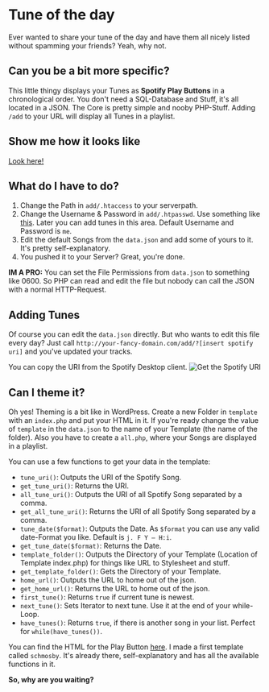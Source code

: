 Tune of the day
========

Ever wanted to share your tune of the day and have them all nicely listed without spamming your friends? Yeah, why not.

## Can you be a bit more specific?

This little thingy displays your Tunes as __Spotify Play Buttons__ in a chronological order. You don't need a SQL-Database and Stuff, it's all located in a JSON. The Core is pretty simple and nooby PHP-Stuff.
Adding `/add` to your URL will display all Tunes in a playlist.

## Show me how it looks like

[Look here!](http://tune.verwebbt.de)

## What do I have to do?

1. Change the Path in `add/.htaccess` to your serverpath.
2. Change the Username & Password in `add/.htpasswd`. Use something like [this](http://www.htaccesstools.com/htpasswd-generator/). Later you can add tunes in this area. Default Username and Password is `me`.
3. Edit the default Songs from the `data.json` and add some of yours to it. It's pretty self-explanatory.
4. You pushed it to your Server? Great, you're done.

__IM A PRO:__ You can set the File Permissions from `data.json` to something like 0600. So PHP can read and edit the file but nobody can call the JSON with a normal HTTP-Request.

## Adding Tunes

Of course you can edit the `data.json` directly. But who wants to edit this file every day?
Just call `http://your-fancy-domain.com/add/?[insert spotify uri]` and you've updated your tracks. 

You can copy the URI from the Spotify Desktop client.
![Get the Spotify URI](http://verwebbt.de/files/spotify_uri.jpg)

## Can I theme it?

Oh yes! Theming is a bit like in WordPress. Create a new Folder in `template` with an `index.php`  and put your HTML in it. If you're ready change the value of `template` in the `data.json` to the name of your Template (the name of the folder).
Also you have to create a `all.php`, where your Songs are displayed in a playlist.

You can use a few functions to get your data in the template:

* `tune_uri()`: Outputs the URI of the Spotify Song.
* `get_tune_uri()`: Returns the URI.
* `all_tune_uri()`: Outputs the URI of all Spotify Song separated by a comma.
* `get_all_tune_uri()`: Returns the URI of all Spotify Song separated by a comma.
* `tune_date($format)`: Outputs the Date. As `$format` you can use any valid date-Format you like. Default is `j. F Y – H:i`.
* `get_tune_date($format)`: Returns the Date.
* `template_folder()`: Outputs the Directory of your Template (Location of Template index.php) for things like URL to Stylesheet and stuff.
* `get_template_folder()`: Gets the Directory of your Template.
* `home_url()`: Outputs the URL to home out of the json.
* `get_home_url()`: Returns the URL to home out of the json.
* `first_tune()`: Returns `true` if current tune is newest.
* `next_tune()`: Sets Iterator to next tune. Use it at the end of your while-Loop.
* `have_tunes()`: Returns `true`, if there is another song in your list. Perfect for `while(have_tunes())`.

You can find the HTML for the Play Button [here](https://developer.spotify.com/technologies/widgets/spotify-play-button/). I made a first template called `schmosby`. It's already there, self-explanatory and has all the available functions in it.

__So, why are you waiting?__